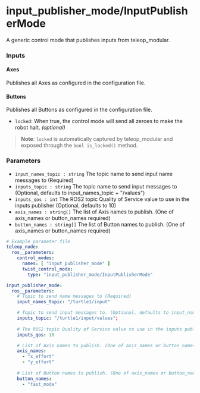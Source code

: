 # input_publisher_mode/InputPublisherMode

A generic control mode that publishes inputs from teleop_modular.

### Inputs

#### Axes

Publishes all Axes as configured in the configuration file.

#### Buttons

Publishes all Buttons as configured in the configuration file.

- `locked`: When true, the control mode will send all zeroes to make the robot halt. *(optional)*

> **Note**: `locked` is automatically captured by teleop_modular and exposed through the `bool is_locked()` method.

### Parameters

- `input_names_topic : string` The topic name to send input name messages to (Required)
- `inputs_topic : string` The topic name to send input messages to (Optional, defaults to input_names_topic + "/values")
- `inputs_qos : int` The ROS2 topic Quality of Service value to use in the inputs publisher (Optional, defaults to 10) 
- `axis_names : string[]` The list of Axis names to publish. (One of axis_names or button_names required)
- `button_names : string[]` The list of Button names to publish. (One of axis_names or button_names required)

```yaml
# Example parameter file
teleop_node:
  ros__parameters:
    control_modes:
      names: [ "input_publisher_mode" ]
      twist_control_mode:
        type: "input_publisher_mode/InputPublisherMode"

input_publisher_mode:
  ros__parameters:
    # Topic to send name messages to (Required)
    input_names_topic: "/turtle1/input"

    # Topic to send input messages to. (Optional, defaults to input_names_topic + "/values")
    inputs_topic: "/turtle1/input/values";
    
    # The ROS2 topic Quality of Service value to use in the inputs publisher (Optional, defaults to 10)
    inputs_qos: 10

    # List of Axis names to publish. (One of axis_names or button_names required)
    axis_names:
      - "x_effort"
      - "y_effort"
    
    # List of Button names to publish. (One of axis_names or button_names required)
    button_names:
      - "fast_mode"
```
